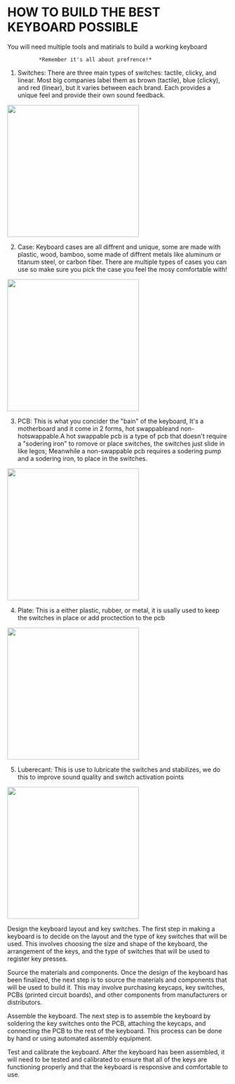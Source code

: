 # HOW TO BUILD THE BEST KEYBOARD POSSIBLE

You will need multiple tools and matirials to build a working keyboard

              *Remember it's all about prefrence!*

1. Switches: There are three main types of switches: tactile, clicky, and linear. Most big companies label them as brown (tactile), blue (clicky), and red (linear), but it varies between each brand. Each provides a unique feel and provide their own sound feedback.

<img src="https://scontent.fceb1-2.fna.fbcdn.net/v/t1.15752-9/292137056_1079873706300928_8458173361082483693_n.png?_nc_cat=109&ccb=1-7&_nc_sid=ae9488&_nc_eui2=AeHlHjdhQUHp0ilKWqbHmxk7A5bK5dMFTO4Dlsrl0wVM7hlpL6sT7PNBTRolWOV8mPfWPPbcpslj7UUhFYAmUL3f&_nc_ohc=jsy3zwK9zGEAX_LUq8c&tn=lLLvxZ3Pxgd03i0y&_nc_ht=scontent.fceb1-2.fna&oh=03_AdSo5SqfZYhnw3uhQYfQLvro0JZawwZ4Chd_scY4uYoexg&oe=63A263E0" width="300">

2. Case: Keyboard cases are all diffrent and unique, some are made with plastic, wood, bamboo, some made of diffrent metals like aluminum or titanum steel, or carbon fiber. There are multiple types of cases you can use so make sure you pick the case you feel the mosy comfortable with!

<img src="https://scontent.fceb6-1.fna.fbcdn.net/v/t1.15752-9/312223755_1446036852592545_4890291289516236840_n.png?_nc_cat=100&ccb=1-7&_nc_sid=ae9488&_nc_eui2=AeEXtFHomhqexeTi8qwBGudjDJyy6n88aVYMnLLqfzxpVnvzRX5KrhIUOORRRZ8PjibxPieyo766Z_3wEe9jyss3&_nc_ohc=W5VSQPBeSq0AX-6bE7h&tn=lLLvxZ3Pxgd03i0y&_nc_ht=scontent.fceb6-1.fna&oh=03_AdSLw_Y1cj7LPgt0okpQHZO82YD22DBmCrmRoCeUYUA6vg&oe=63A299F4" width="300">

3. PCB: This is what you concider the "bain" of the keyboard, It's a motherboard and it come in 2 forms, hot swappableand non-hotswappable.A hot swappable pcb is a type of pcb that doesn't require a "sodering iron" to romove or place switches, the switches just slide in like legos; Meanwhile a non-swappable pcb requires a sodering pump and a sodering iron, to place in the switches.

<img src="https://scontent.fceb6-1.fna.fbcdn.net/v/t1.15752-9/273883439_422214246324745_9042011551504238265_n.png?_nc_cat=111&ccb=1-7&_nc_sid=ae9488&_nc_eui2=AeHegNti2sA1NTDk_VKC_wOIjdlaWFkBc0-N2VpYWQFzTxew8DYzFgWX-VzWH3uBmb4g0eLHLw9lo0kXFixG_Jph&_nc_ohc=haX5ZYwEuvIAX87038X&_nc_oc=AQkdpAdjsYPX3V-fWHGAcQAxJSO_0vcikS7SBp9fkxb6dIWm8q_9MMKVMQh42oo6qcA&_nc_ht=scontent.fceb6-1.fna&oh=03_AdRwYZ2odRDDACUPqYOjvbN8dFq6MGLKhmcjH2ZNXkSF_A&oe=63A3A646" width="300">

4. Plate: This is a either plastic, rubber, or metal, it is usally used to keep the switches in place or add proctection to the pcb

<img src="https://scontent.fdvo2-2.fna.fbcdn.net/v/t1.15752-9/290314335_866616477637445_4654698793800019003_n.png?_nc_cat=111&ccb=1-7&_nc_sid=ae9488&_nc_eui2=AeHJcv1-G-aq8MaVyJ6DdQ0xMvBadEcXztgy8Fp0RxfO2OODKJJ77Q6oQmNXqU4sUu2E2qHLnNrPOYDYxFITg18Q&_nc_ohc=gkDgkz21CLkAX_EdMqV&_nc_ht=scontent.fdvo2-2.fna&oh=03_AdSTYwOV9-pOwKNMLgyBMB6tc13phRil0ROAgQN8atwsaw&oe=63A79ACA" width="300">

5. Luberecant: This is use to lubricate the switches and stabilizes, we do this to improve sound quality and switch activation points

<img src="https://scontent.fdvo2-2.fna.fbcdn.net/v/t1.15752-9/289841664_446414277306956_7731469008344314310_n.png?_nc_cat=107&ccb=1-7&_nc_sid=ae9488&_nc_eui2=AeFNPRISnNZl4YagAW4jnZ7IcQZRJFmqDFBxBlEkWaoMUI0zLLdkNOQlgBOMedBWSDXVe_HVG8ZqG3MAL59MDoPQ&_nc_ohc=E2OoWoStABwAX-X_oyG&_nc_ht=scontent.fdvo2-2.fna&oh=03_AdSMRKRb1_A3_BejHXrIQFgCWbWhnmrHLSlv5f7ZmrFfcg&oe=63A7BA62" width="300">


Design the keyboard layout and key switches. The first step in making a keyboard is to decide on the layout and the type of key switches that will be used. This involves choosing the size and shape of the keyboard, the arrangement of the keys, and the type of switches that will be used to register key presses.

Source the materials and components. Once the design of the keyboard has been finalized, the next step is to source the materials and components that will be used to build it. This may involve purchasing keycaps, key switches, PCBs (printed circuit boards), and other components from manufacturers or distributors.

Assemble the keyboard. The next step is to assemble the keyboard by soldering the key switches onto the PCB, attaching the keycaps, and connecting the PCB to the rest of the keyboard. This process can be done by hand or using automated assembly equipment.

Test and calibrate the keyboard. After the keyboard has been assembled, it will need to be tested and calibrated to ensure that all of the keys are functioning properly and that the keyboard is responsive and comfortable to use.
